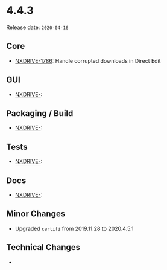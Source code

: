 # 4.4.3

Release date: `2020-04-16`

## Core

- [NXDRIVE-1786](https://jira.nuxeo.com/browse/NXDRIVE-1786): Handle corrupted downloads in Direct Edit

## GUI

- [NXDRIVE-](https://jira.nuxeo.com/browse/NXDRIVE-):

## Packaging / Build

- [NXDRIVE-](https://jira.nuxeo.com/browse/NXDRIVE-):

## Tests

- [NXDRIVE-](https://jira.nuxeo.com/browse/NXDRIVE-):

## Docs

- [NXDRIVE-](https://jira.nuxeo.com/browse/NXDRIVE-):

## Minor Changes

- Upgraded `certifi` from 2019.11.28 to 2020.4.5.1

## Technical Changes

-
